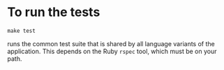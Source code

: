 # To run the tests

```
make test
```
runs the common test suite that is shared by all language variants of the application.
This depends on the Ruby `rspec` tool, which must be on your path.
